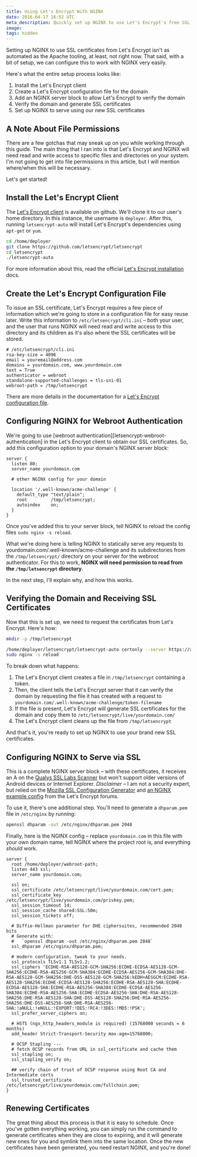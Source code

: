 ```yaml
---
title: Using Let's Encrypt With NGINX
date: 2016-04-17 16:52 UTC
meta_description: Quickly set up NGINX to use Let's Encrypt's free SSL certificates. Using them together is simple, but not as automated as it could be.
image:
tags: hidden
---
```


Setting up NGINX to use SSL certificates from Let's Encrypt isn't as automated
as the Apache tooling, at least, not right now. That said, with a bit of setup,
we can configure this to work with NGINX very easily.

Here's what the entire setup process looks like:

1. Install the Let's Encrypt client
2. Create a Let's Encrypt configuration file for the domain
3. Add an NGINX server block to allow Let's Encrypt to verify the domain
4. Verify the domain and generate SSL certificates
5. Set up NGINX to serve using our new SSL certificates

## A Note About File Permissions

There are a few gotchas that may sneak up on you while working through this
guide. The main thing that I ran into is that Let's Encrypt and NGINX will need
read and write access to specific files and directories on your system. I'm not
going to get into file permissions in this article, but I will mention
where/when this will be necessary.

Let's get started!

## Install the Let's Encrypt Client

The [Let's Encrypt client][lets-encrypt-client] is available on github. We'll
clone it to our user's home directory. In this instance, the username is
`deployer`. After this, running `letsencrypt-auto` will install Let's Encrypt's
dependencies using `apt-get` or `yum`.

```sh
cd /home/deployer
git clone https://github.com/letsencrypt/letsencrypt
cd letsencrypt
./letsencrypt-auto
```

For more information about this, read the official
[Let's Encrypt installation][lets-encrypt-install-docs] docs.


## Create the Let's Encrypt Configuration File

To issue an SSL certificate, Let's Encrypt requires a few piece of information
which we're going to store in a configuration file for easy reuse later. Write
this information to `/etc/letsencrypt/cli.ini` – both your user, and the user
that runs NGINX will need read and write access to this directory and its
children as it's also where the SSL certificates will be stored.

```
# /etc/letsencrypt/cli.ini
rsa-key-size = 4096
email = youremail@address.com
domains = yourdomain.com, www.yourdomain.com
text = True
authenticator = webroot
standalone-supported-challenges = tls-sni-01
webroot-path = /tmp/letsencrypt
```

There are more details in the documentation for a [Let's Encrypt configuration
file][letsencrypt-config-file].


## Configuring NGINX for Webroot Authentication

We're going to use [webroot authentication][letsencrypt-webroot-authentication]
in the Let's Encrypt client to obtain our SSL certificates. So, add this
configuration option to your domain's NGINX server block:

```
server {
  listen 80;
  server_name yourdomain.com

  # other NGINX config for your domain

  location '/.well-known/acme-challenge' {
    default_type "text/plain";
    root         /tmp/letsencrypt;
    autoindex    on;
  }
}
```

Once you've added this to your server block, tell NGINX to reload the config
files `sudo nginx -s reload`.

What we're doing here is telling NGINX to statically serve any requests to
yourdomain.com/.well-known/acme-challenge and its subdirectories from
the `/tmp/letsencrypt/` directory on your server for the webroot authenticator.
For this to work, **NGINX will need permission to read from the `/tmp/letsencrypt` directory**.

In the next step, I'll explain why, and how this works.

## Verifying the Domain and Receiving SSL Certificates

Now that this is set up, we need to request the certificates from Let's Encrypt.
Here's how:

```sh
mkdir -p /tmp/letsencrypt

/home/deployer/letsencrypt/letsencrypt-auto certonly --server https://acme-v01.api.letsencrypt.org/directory --agree-dev-preview --config /etc/letsencrypt/cli.ini
sudo nginx -s reload
```

To break down what happens:

1. The Let's Encrypt client creates a file in `/tmp/letsencrypt` containing a
   token.
2. Then, the client tells the Let's Encrypt server that it can verify the domain
   by requesting the file it has created with a request to
   `yourdomain.com/.well-known/acme-challenge/token-filename`
3. If the file is present, Let's Encrypt will generate SSL certificates for the
   domain and copy them to `/etc/letsencrypt/live/yourdomain.com/`
4. The Let's Encrypt client cleans up the file from `/tmp/letsencrypt`

And that's it, you're ready to set up NGINX to use your brand new SSL
certificates.

## Configuring NGINX to Serve via SSL

This is a complete NGINX server block – with these certificates, it receives an
A on the [Qualys SSL Labs Scanner][ssl-scanner] but won't support older versions
of Android devices or Internet Explorer. *Disclaimer* – I am not a security
expert, but relied on the [Mozilla SSL Configuration
Generator][mozilla-ssl-generator] and [an NGINX example
config][letsencrypt-example-config] from the Let's Encrypt forums.

To use it, there's one additional step. You'll need to generate a `dhparam.pem`
file in `/etc/nginx` by running:

```sh
openssl dhparam -out /etc/nginx/dhparam.pem 2048
```

Finally, here is the NGINX config – replace `yourdomain.com` in this file with your own
domain name, tell NGINX where the project root is, and everything _should_ work.

```
server {
  root /home/deployer/webroot-path;
  listen 443 ssl;
  server_name yourdomain.com;

  ssl on;
  ssl_certificate /etc/letsencrypt/live/yourdomain.com/cert.pem;
  ssl_certificate_key /etc/letsencrypt/live/yourdomain.com/privkey.pem;
  ssl_session_timeout 1d;
  ssl_session_cache shared:SSL:50m;
  ssl_session_tickets off;

  # Diffie-Hellman parameter for DHE ciphersuites, recommended 2048 bits
  # Generate with:
  #   `openssl dhparam -out /etc/nginx/dhparam.pem 2048`
  ssl_dhparam /etc/nginx/dhparam.pem;

  # modern configuration. tweak to your needs.
  ssl_protocols TLSv1.1 TLSv1.2;
  ssl_ciphers 'ECDHE-RSA-AES128-GCM-SHA256:ECDHE-ECDSA-AES128-GCM-SHA256:ECDHE-RSA-AES256-GCM-SHA384:ECDHE-ECDSA-AES256-GCM-SHA384:DHE-RSA-AES128-GCM-SHA256:DHE-DSS-AES128-GCM-SHA256:kEDH+AESGCM:ECDHE-RSA-AES128-SHA256:ECDHE-ECDSA-AES128-SHA256:ECDHE-RSA-AES128-SHA:ECDHE-ECDSA-AES128-SHA:ECDHE-RSA-AES256-SHA384:ECDHE-ECDSA-AES256-SHA384:ECDHE-RSA-AES256-SHA:ECDHE-ECDSA-AES256-SHA:DHE-RSA-AES128-SHA256:DHE-RSA-AES128-SHA:DHE-DSS-AES128-SHA256:DHE-RSA-AES256-SHA256:DHE-DSS-AES256-SHA:DHE-RSA-AES256-SHA:!aNULL:!eNULL:!EXPORT:!DES:!RC4:!3DES:!MD5:!PSK';
  ssl_prefer_server_ciphers on;

  # HSTS (ngx_http_headers_module is required) (15768000 seconds = 6 months)
  add_header Strict-Transport-Security max-age=15768000;

  # OCSP Stapling ---
  # fetch OCSP records from URL in ssl_certificate and cache them
  ssl_stapling on;
  ssl_stapling_verify on;

  ## verify chain of trust of OCSP response using Root CA and Intermediate certs
  ssl_trusted_certificate /etc/letsencrypt/live/yourdomain.com/fullchain.pem;
}
```

## Renewing Certificates

The great thing about this process is that it is easy to schedule. Once you've
gotten everything working, you can simply run the command to generate
certificates when they are close to expiring, and it will generate new ones for
you and symlink them into the same location. Once the new certificates have been
generated, you need restart NGINX, and you're done!

[lets-encrypt-client]: https://github.com/letsencrypt/letsencrypt
[lets-encrypt-install-docs]: https://letsencrypt.readthedocs.org/en/latest/using.html#installation
[letsencrypt-config-file]: https://letsencrypt.readthedocs.org/en/latest/using.html#configuration-file
[ssl-scanner]: https://www.ssllabs.com/ssltest/
[mozilla-ssl-generator]: https://mozilla.github.io/server-side-tls/ssl-config-generator/
[letsencrypt-example-config]: https://community.letsencrypt.org/t/nginx-configuration-sample/2173
